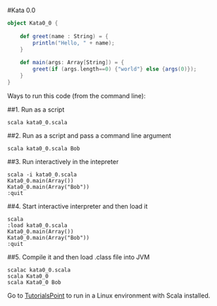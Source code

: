 #Kata 0.0

```scala
object Kata0_0 {
    
    def greet(name : String) = {
        println("Hello, " + name);
    }
    
    def main(args: Array[String]) = {
        greet(if (args.length==0) {"world"} else {args(0)});
    }
}
```

Ways to run this code (from the command line):

##1. Run as a script
```
scala kata0_0.scala
```

##2. Run as a script and pass a command line argument
```
scala kata0_0.scala Bob
```

##3. Run interactively in the intepreter  
```
scala -i kata0_0.scala  
Kata0_0.main(Array())  
Kata0_0.main(Array("Bob"))  
:quit  
```

##4. Start interactive interpreter and then load it  
```
scala  
:load kata0_0.scala  
Kata0_0.main(Array())  
Kata0_0.main(Array("Bob"))  
:quit  
```
##5. Compile it and then load .class file into JVM
```
scalac kata0_0.scala  
scala Kata0_0  
scala Kata0_0 Bob
```

Go to [TutorialsPoint](http://goo.gl/hcgksm) to run in a Linux environment with Scala installed.
